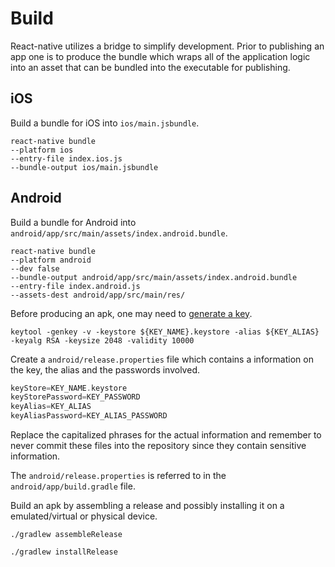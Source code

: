 # Build

React-native utilizes a bridge to simplify development. Prior to publishing an
app one is to produce the bundle which wraps all of the application logic into
an asset that can be bundled into the executable for publishing.

## iOS

Build a bundle for iOS into `ios/main.jsbundle`.

    react-native bundle
    --platform ios
    --entry-file index.ios.js
    --bundle-output ios/main.jsbundle

## Android

Build a bundle for Android into `android/app/src/main/assets/index.android.bundle`.

    react-native bundle
    --platform android
    --dev false
    --bundle-output android/app/src/main/assets/index.android.bundle
    --entry-file index.android.js
    --assets-dest android/app/src/main/res/

Before producing an apk, one may need to [generate a key](https://facebook.github.io/react-native/docs/signed-apk-android.html).

    keytool -genkey -v -keystore ${KEY_NAME}.keystore -alias ${KEY_ALIAS} -keyalg RSA -keysize 2048 -validity 10000

Create a `android/release.properties` file which contains a information on the
key, the alias and the passwords involved.

```groovy
keyStore=KEY_NAME.keystore
keyStorePassword=KEY_PASSWORD
keyAlias=KEY_ALIAS
keyAliasPassword=KEY_ALIAS_PASSWORD
```

Replace the capitalized phrases for the actual information and remember to
never commit these files into the repository since they contain sensitive information.

The `android/release.properties` is referred to in the `android/app/build.gradle`
file.

Build an apk by assembling a release and possibly installing it on a emulated/virtual or physical device.

    ./gradlew assembleRelease

    ./gradlew installRelease

